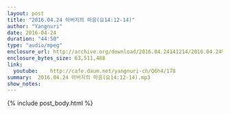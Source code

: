 ```yaml
---
layout: post
title: "2016.04.24 아버지의 마음(요14:12-14)"
author: "Yangnuri"
date: 2016-04-24
duration: "44:50"
type: "audio/mpeg"
enclosure_url: http://archive.org/download/2016.04.24141214/2016.04.24%20%EC%95%84%EB%B2%84%EC%A7%80%EC%9D%98%20%EB%A7%88%EC%9D%8C(%EC%9A%9414;12-14).mp3
enclosure_bytes_size: 63,511,488       
link:
  youtube:    http://cafe.daum.net/yangnuri-ch/Q6h4/178
summary:  2016.04.24 아버지의 마음(요14:12-14).mp3
show_notes:
---
```

{% include post_body.html %}
